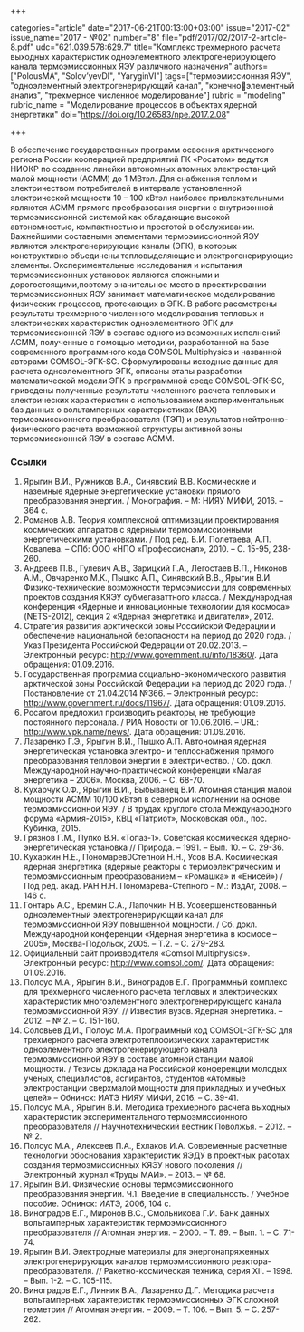 +++

categories="article"
date="2017-06-21T00:13:00+03:00"
issue="2017-02"
issue_name="2017 - №02"
number="8"
file="pdf/2017/02/2017-2-article-8.pdf"
udc="621.039.578:629.7"
title="Комплекс трехмерного расчета выходных характеристик одноэлементного электрогенерирующего канала термоэмиссионных ЯЭУ различного назначения"
authors=["PolousMA", "Solov’yevDI", "YaryginVI"]
tags=["термоэмиссионная ЯЭУ", "одноэлементный электрогенерирующий канал", "конечноэлементный анализ", "трехмерное численное моделирование"]
rubric = "modeling"
rubric_name = "Моделирование процессов в объектах ядерной энергетики"
doi="https://doi.org/10.26583/npe.2017.2.08"

+++

В обеспечение государственных программ освоения арктического региона России кооперацией предприятий ГК «Росатом» ведутся НИОКР по созданию линейки автономных атомных электростанций малой мощности (АСММ) до 1 МВтэл. Для снабжения теплом и электричеством потребителей в интервале установленной электрической мощности 10 – 100 кВтэл наиболее привлекательными являются АСММ прямого преобразования энергии с внутризонной термоэмиссионной системой как обладающие высокой автономностью, компактностью и простотой в обслуживании. Важнейшими составными элементами термоэмиссионной ЯЭУ являются электрогенерирующие каналы (ЭГК), в которых конструктивно объединены тепловыделяющие и электрогенерирующие элементы. Экспериментальные исследования и испытания термоэмиссионных установок являются сложными и дорогостоящими,поэтому значительное место в проектировании термоэмиссионных ЯЭУ занимает математическое моделирование физических процессов, протекающих в ЭГК. В работе рассмотрены результаты трехмерного численного моделирования тепловых и электрических характеристик одноэлементного ЭГК для термоэмиссионной ЯЭУ в составе одного из возможных исполнений АСММ, полученные с помощью методики, разработанной на базе современного программного кода COMSOL Multiphysics и названной авторами COMSOL-ЭГК-SC. Сформулированы исходные данные для расчета одноэлементного ЭГК, описаны этапы разработки математической модели ЭГК в программной среде COMSOL-ЭГК-SC, приведены полученные результаты численного расчета тепловых и электрических характеристик с использованием экспериментальных баз данных о вольтамперных характеристиках (ВАХ) термоэмиссионного преобразователя (ТЭП) и результатов нейтронно-физического расчета возможной структуры активной зоны термоэмиссионной ЯЭУ в составе АСММ.

### Ссылки

1. Ярыгин В.И., Ружников В.А., Синявский В.В. Космические и наземные ядерные энергетические установки прямого преобразования энергии. / Монография. – М: НИЯУ МИФИ, 2016. – 364 с.
2. Романов А.В. Теория комплексной оптимизации проектирования космических аппаратов с ядерными термоэмиссионными энергетическими установками. / Под ред. Б.И. Полетаева, А.П. Ковалева. – СПб: ООО «НПО «Профессионал», 2010. – С. 15-95, 238-260.
3. Андреев П.В., Гулевич А.В., Зарицкий Г.А., Легостаев В.П., Никонов А.М., Овчаренко М.К., Пышко А.П., Синявский В.В., Ярыгин В.И. Физико-технические возможности термоэмиссии для современных проектов создания КЯЭУ субмегаваттного класса. / Международная конференция «Ядерные и инновационные технологии для космоса» (NETS-2012), секция 2 «Ядерная энергетика и двигатели», 2012.
4. Стратегия развития арктической зоны Российской Федерации и обеспечение национальной безопасности на период до 2020 года. / Указ Президента Российской Федерации от 20.02.2013. – Электронный ресурс: http://www.government.ru/info/18360/. Дата обращения: 01.09.2016.
5. Государственная программа социально-экономического развития арктической зоны Российской Федерации на период до 2020 года. / Постановление от 21.04.2014 №366. – Электронный ресурс: http://www.government.ru/docs/11967/. Дата обращения: 01.09.2016.
6. Росатом предложил производить реакторы, не требующие постоянного персонала. / РИА Новости от 10.06.2016. – URL: http://www.vpk.name/news/. Дата обращения: 01.09.2016.
7. Лазаренко Г.Э., Ярыгин В.И., Пышко А.П. Автономная ядерная энергетическая установка электро- и теплоснабжения прямого преобразования тепловой энергии в электричество. / Сб. докл. Международной научно-практической конференции «Малая энергетика – 2006». Москва, 2006. – С. 68-70.
8. Кухарчук О.Ф., Ярыгин В.И., Выбыванец В.И. Атомная станция малой мощности АСММ 10/100 кВтэл в северном исполнении на основе термоэмиссионной ЯЭУ. / В трудах круглого стола Международного форума «Армия-2015», КВЦ «Патриот», Московская обл., пос. Кубинка, 2015.
9. Грязнов Г.М., Пупко В.Я. «Топаз-1». Советская космическая ядерно-энергетическая установка // Природа. – 1991. – Вып. 10. – С. 29-36.
10. Кухаркин Н.Е., Пономарев0Степной Н.Н., Усов В.А. Космическая ядерная энергетика (ядерные реакторы с термоэлектрическим и термоэмиссионным преобразованием – «Ромашка» и «Енисей») / Под ред. акад. РАН Н.Н. Пономарева-Степного – М.: ИздАт, 2008. – 146 с.
11. Гонтарь А.С., Еремин С.А., Лапочкин Н.В. Усовершенствованный одноэлементный электрогенерирующий канал для термоэмиссионной ЯЭУ повышенной мощности. / Сб. докл. Международной конференции «Ядерная энергетика в космосе – 2005», Москва-Подольск, 2005. – Т.2. – С. 279-283.
12. Официальный сайт производителя «Comsol Multiphysics». Электронный ресурс: http://www.comsol.com/. Дата обращения: 01.09.2016.
13. Полоус М.А., Ярыгин В.И., Виноградов Е.Г. Программный комплекс для трехмерного численного расчета тепловых и электрических характеристик многоэлементного электрогенерирующего канала термоэмиссионной ЯЭУ. // Известия вузов. Ядерная энергетика. – 2012. – № 2. – С. 151-160.
14. Соловьев Д.И., Полоус М.А. Программный код COMSOL-ЭГК-SC для трехмерного расчета электротеплофизических характеристик одноэлементного электрогенерирующего канала термоэмиссионной ЯЭУ в составе атомной станции малой мощности. / Тезисы доклада на Российской конференции молодых ученых, специалистов, аспирантов, студентов «Атомные электростанции сверхмалой мощности для прикладных и учебных целей» – Обнинск: ИАТЭ НИЯУ МИФИ, 2016. – С. 39-41.
15. Полоус М.А., Ярыгин В.И. Методика трехмерного расчета выходных характеристик экспериментального термоэмиссионного преобразователя // Научнотехнический вестник Поволжья. – 2012. – № 2.
16. Полоус М.А., Алексеев П.А., Ехлаков И.А. Современные расчетные технологии обоснования характеристик ЯЭДУ в проектных работах создания термоэмиссионных КЯЭУ нового поколения // Электронный журнал «Труды МАИ». – 2013. – № 68.
17. Ярыгин В.И. Физические основы термоэмиссионного преобразования энергии. Ч.1. Введение в специальность. / Учебное пособие. Обнинск: ИАТЭ, 2006, 104 с.
18. Виноградов Е.Г., Миронов В.С., Смольникова Г.И. Банк данных вольтамперных характеристик термоэмиссионного преобразователя // Атомная энергия. – 2000. – Т. 89. – Вып. 1. – С. 71-74.
19. Ярыгин В.И. Электродные материалы для энергонапряженных электрогенерирующих каналов термоэмиссионного реактора-преобразователя. // Ракетно-космическая техника, серия XII. – 1998. – Вып. 1-2. – С. 105-115.
20. Виноградов Е.Г., Линник В.А., Лазаренко Д.Г. Методика расчета вольтамперных характеристик термоэмиссионных ЭГК сложной геометрии // Атомная энергия. – 2009. – Т. 106. – Вып. 5. – С. 257-262.